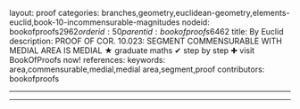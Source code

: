 layout: proof
categories: branches,geometry,euclidean-geometry,elements-euclid,book-10-incommensurable-magnitudes
nodeid: bookofproofs$2962
orderid: 50
parentid: bookofproofs$6462
title: By Euclid
description: PROOF OF COR. 10.023: SEGMENT COMMENSURABLE WITH MEDIAL AREA IS MEDIAL &#9733; graduate maths &#10004; step by step &#10010; visit BookOfProofs now!
references: 
keywords: area,commensurable,medial,medial area,segment,proof
contributors: bookofproofs

---


---

